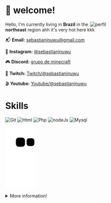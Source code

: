 # 👋 welcome!

<img align="right" alt="perfil" width="235" 
     src="https://raw.githubusercontent.com/sebastianjnuwu/sebastianjnuwu/main/imagens/perfil.png">

Hello, I'm currently living in <strong>Brazil</strong> in the <strong>northeast</strong> region ahh it's very hot here kkk

📬 <strong>Email:</strong> sebastianjnuwu@gmail.com

📸 <strong>Instagram:</strong> [@sebastianjnuwu](https://www.instagram.com/sebastianjnuwu)

🎮 <strong>Discord:</strong> [grupo de minecraft](https://kettraworld.github.io/discord)

🎥 <strong>Twitch:</strong> [Twitch/@sebastianjnuwu](https://m.twitch.tv/sebastianjnuwu?desktop-redirect=true)

🎬 <strong>Youtube:</strong> [Youtube/@sebastianjnuwu](https://youtube.com/c/SEBASTIANJNOO7)

# Skills 

![Git](https://img.shields.io/badge/git-000.svg?style=for-the-badge&logo=git&logoColor=white&labelColor=FF00F3)
![Html](https://img.shields.io/badge/html-000.svg?style=for-the-badge&logo=html5&logoColor=white&labelColor=FF00F3)
![Php](https://img.shields.io/badge/php-000.svg?style=for-the-badge&logo=php&logoColor=white&labelColor=FF00F3)
![nodeJs](https://img.shields.io/badge/node.js-000.svg?style=for-the-badge&logo=node.js&logoColor=white&labelColor=FF00F3)
![Mysql](https://img.shields.io/badge/mysql-000.svg?style=for-the-badge&logo=mysql&logoColor=white&labelColor=FF00F3)


![snake](https://github.com/sebastianjnuwu/sebastianjnuwu/blob/output/github-contribution-grid-snake.svg)

<details>
  <summary>More information!</summary>
  
  ![Metrics](https://metrics.lecoq.io/sebastianjnuwu?template=classic&isocalendar=1&introduction=1&people=1&gists=1&languages=1&stars=1&isocalendar.duration=half-year&languages.limit=8&languages.sections=most-used&languages.colors=github&languages.threshold=0%25&languages.indepth=false&languages.analysis.timeout=15&languages.categories=markup%2C%20programming&languages.recent.categories=markup%2C%20programming&languages.recent.load=300&languages.recent.days=14&introduction.title=true&stars.limit=4&people.limit=24&people.size=28&people.types=followers%2C%20following&people.identicons=false&people.shuffle=false&config.timezone=America%2FSao_Paulo&config.twemoji=true)

</details>
